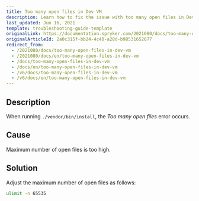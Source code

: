 ```yaml
---
title: Too many open files in Dev VM
description: Learn how to fix the issue with too many open files in Dev VM
last_updated: Jun 16, 2021
template: troubleshooting-guide-template
originalLink: https://documentation.spryker.com/2021080/docs/too-many-open-files-in-dev-vm
originalArticleId: 2a0c315f-bb24-4c40-a28d-b98531652677
redirect_from:
  - /2021080/docs/too-many-open-files-in-dev-vm
  - /2021080/docs/en/too-many-open-files-in-dev-vm
  - /docs/too-many-open-files-in-dev-vm
  - /docs/en/too-many-open-files-in-dev-vm
  - /v6/docs/too-many-open-files-in-dev-vm
  - /v6/docs/en/too-many-open-files-in-dev-vm
---
```


## Description

When running `./vendor/bin/install`, the *Too many open files* error occurs.

## Cause

Maximum number of open files is too high.

## Solution

Adjust the maximum number of open files as follows:

```bash
ulimit -n 65535
```
